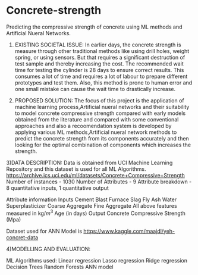 # Concrete-strength
Predicting the compressive strength of concrete using ML methods and  Artificial Nueral Networks.

   1) EXISTING SOCIETAL ISSUE:
In earlier days, the concrete strength is measure through other traditional methods like using drill holes, weight spring, or using sensors. But that requires a significant destruction of test sample and thereby increasing the cost. The recommended wait time for testing the cylinder is 28 days to ensure correct results. This consumes a lot of time and requires a lot of labour to prepare different prototypes and test them. Also, this method is prone to human error and one small mistake can cause the wait time to drastically increase.

  2) PROPOSED SOLUTION:
The focus of this project is the application of machine learning process,Artificial nueral networks and their suitability to model concrete compressive strength compared with early models obtained from the literature and compared with some conventional approaches and also a recoomendation system is developed by applying various ML methods,Artificial nueral network methods to predict the concrete strength from its components accurately and then looking for the optimal combination of components which increases the strength.

  3)DATA DESCRIPTION:
Data is obtained from UCI Machine Learning Repository and this dataset is used for all ML Algorithms. https://archive.ics.uci.edu/ml/datasets/Concrete+Compressive+Strength
Number of instances - 1030
Number of Attributes - 9
Attribute breakdown - 8 quantitative inputs, 1 quantitative output

Attribute information
Inputs
Cement
Blast Furnace Slag
Fly Ash
Water
Superplasticizer
Coarse Aggregate
Fine Aggregate
All above features measured in kg/$m^3$
Age (in days)
Output
Concrete Compressive Strength (Mpa)

Dataset used for ANN Model is https://www.kaggle.com/maajdl/yeh-concret-data

  4)MODELLING AND EVALUATION:

ML Algorithms used:
Linear regression
Lasso regression
Ridge regression
Decision Trees
Random Forests
ANN model







